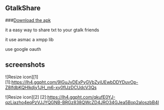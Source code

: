GtalkShare
----------------
###[Download the apk](https://play.google.com/store/apps/details?id=com.gtalkshare#?t=W251bGwsMSwxLDIxMiwiY29tLnRocmVlc2l4dHlkZXYuZ3RhbGtzaGFyZSJd)

it a easy way to share txt to your gtalk friends

it use asmac a xmpp lib

 use google oauth

screenshots
------------------------

![Resize icon][1]
[1]:https://lh4.ggpht.com/9IGuJvDExPyGVbZyiUEwbDDYDuvOp-Z8lfdbKQHlkdjy1JH_m6-xy0flJzDCUdcV3Qs

![Resize icon][2]
[2]:https://lh4.ggpht.com/qkufE0YJ-qzLiazho4eqPzVJJYQGNB-BRGz838QWcZD4JRO34GJea5Bop2aloszbB4I